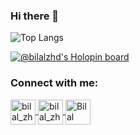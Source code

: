 ### Hi there 👋


![Top Langs](https://github-readme-stats.vercel.app/api/top-langs/?username=bilalzhd&hide=html,hack,css&theme=tokyonight)


[![@bilalzhd's Holopin board](https://holopin.me/bilalzhd)](https://holopin.io/@bilalzhd)

<h3 align = "left"> Connect with me: </h3>
<p align = "left">
  <a href = "https://www.linkedin.com/in/bilalzhd/" target = "blank">
    <img align = "center" src = "https://img.icons8.com/fluency/96/000000/linkedin.png" alt = "bilal_zhd" height = "40" width = "40"/>
  </a>
  <a href = "https://instagram.com/bilal_zhd" target = "blank">
    <img align = "center" src = "https://img.icons8.com/fluency/96/000000/instagram-new.png" alt = "bilal_zhd" height = "40" width = "40"/>
  </a>
  <a href = "https://twitter.com/bilal_zhd" target = "blank">
    <img align = "center" src="https://img.icons8.com/fluency/96/000000/twitter.png" alt = "Bilal Zahid" height = "40" width = "40"/>
  </a> 
 </p>
